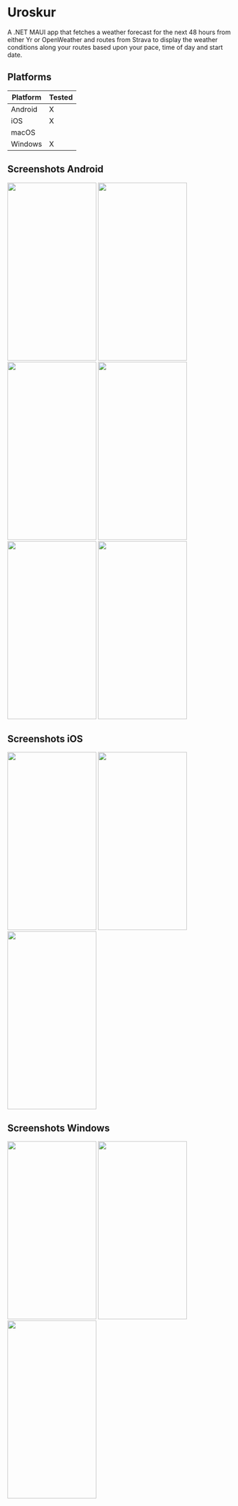 # Uroskur
A .NET MAUI app that fetches a weather forecast for the next 48 hours from either Yr or OpenWeather and routes from Strava to display the weather conditions along your routes based upon your pace, time of day and start date.

## Platforms

|  Platform | Tested  |
| ------------ | ------------ |
| Android | X  |
| iOS | X  |
| macOS |   |
| Windows | X  |

## Screenshots Android
<p float="left">
<img src="https://i.ibb.co/NYLc9fN/Routes.jpg" width="200" height="400" />
<img src="https://i.ibb.co/NFc8C6G/Route.jpg" width="200" height="400" />
<img src="https://i.ibb.co/SJMTmWg/Forecast1.jpg" width="200" height="400" />
<img src="https://i.ibb.co/1zqzPt7/Forecast2.jpg" width="200" height="400" />
<img src="https://i.ibb.co/Kzqt8gx/Settings.jpg" width="200" height="400" />
<img src="https://i.ibb.co/zRPHSh0/About.jpg" width="200" height="400" />
</p>

## Screenshots iOS
<p float="left">
<img src="https://i.ibb.co/QYRyqj8/Routes-ios.png" width="200" height="400" />
<img src="https://i.ibb.co/wgqdbQL/Route-ios.png" width="200" height="400" />
<img src="https://i.ibb.co/sqf9dvk/Forecast-ios.png" width="200" height="400" />
</p>

## Screenshots Windows
<p float="left">
<img src="https://i.ibb.co/hdCjXdC/Routes-windows.png" width="200" height="400" />
<img src="https://i.ibb.co/yhhxbnS/Route-windows.png" width="200" height="400" />
<img src="https://i.ibb.co/jvZysb7/Forecast-windows.png" width="200" height="400" />
</p>
